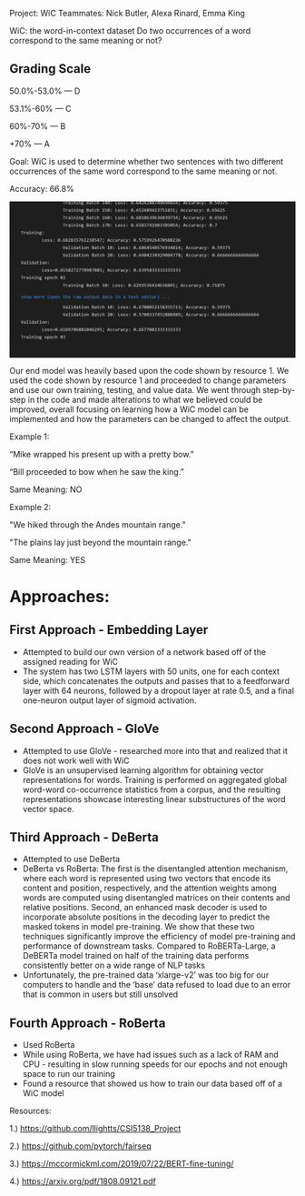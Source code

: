 Project: WiC
Teammates: Nick Butler, Alexa Rinard, Emma King

WiC: the word-in-context dataset
Do two occurrences of a word correspond to the same meaning or not? 

Grading Scale
-----------------
50.0%-53.0% — D

53.1%-60% — C

60%-70% — B

+70% — A

Goal: WiC is used to determine whether two sentences with two different occurrences of the same word correspond to the same meaning or not. 

Accuracy: 66.8%
<p align="center">
  <img align="center" src="https://github.com/Nick-Kurt-Butler/NLP-WiC/blob/final/epoch 2.png"/>
</p>



Our end model was heavily based upon the code shown by resource 1. We used the code shown by resource 1 and proceeded to change parameters and use our own training, testing, and value data. We went through step-by-step in the code and made alterations to what we believed could be improved, overall focusing on learning how a WiC model can be implemented and how the parameters can be changed to affect the output. 

Example 1:

“Mike wrapped his present up with a pretty bow.”

“Bill proceeded to bow when he saw the king.”

Same Meaning: NO

Example 2:

"We hiked through the Andes mountain range."

"The plains lay just beyond the mountain range."

Same Meaning: YES

# Approaches:

## First Approach - Embedding Layer
- Attempted to build our own version of a network based off of the assigned reading for WiC
- The system has two LSTM layers with 50 units, one for each context side, which concatenates the outputs and passes that to a feedforward layer with 64 neurons, followed by a dropout layer at rate 0.5, and a final one-neuron output layer of sigmoid activation.

## Second Approach - GloVe
- Attempted to use GloVe - researched more into that and realized that it does not work well with WiC
- GloVe is an unsupervised learning algorithm for obtaining vector representations for words. Training is performed on aggregated global word-word co-occurrence statistics from a corpus, and the resulting representations showcase interesting linear substructures of the word vector space.

## Third Approach - DeBerta
- Attempted to use DeBerta 
- DeBerta vs RoBerta: The first is the disentangled attention mechanism, where each word is represented using two vectors that encode its content and position, respectively, and the attention weights among words are computed using disentangled matrices on their contents and relative positions. Second, an enhanced mask decoder is used to incorporate absolute positions in the decoding layer to predict the masked tokens in model pre-training. We show that these two techniques significantly improve the efficiency of model pre-training and performance of downstream tasks. Compared to RoBERTa-Large, a DeBERTa model trained on half of the training data performs consistently better on a wide range of NLP tasks
- Unfortunately, the pre-trained data ‘xlarge-v2’ was too big for our computers to handle and the ‘base’ data refused to load due to an error that is common in users but still unsolved

## Fourth Approach - RoBerta
- Used RoBerta
- While using RoBerta, we have had issues such as a lack of RAM and CPU - resulting in slow running speeds for our epochs and not enough space to run our training 
- Found a resource that showed us how to train our data based off of a WiC model

Resources:

1.) https://github.com/llightts/CSI5138_Project

2.) https://github.com/pytorch/fairseq

3.) https://mccormickml.com/2019/07/22/BERT-fine-tuning/

4.) https://arxiv.org/pdf/1808.09121.pdf

